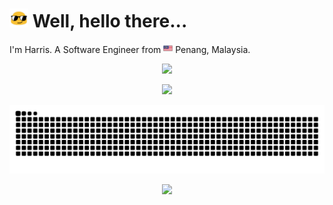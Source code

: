 # <img src="./assets/img/blob-sunglasses.gif" width="30"> Well, hello there... 

I'm Harris. A Software Engineer from <img src="./assets/img/my_square.png" width="15"> Penang, Malaysia.  

<!-- GitHub Stats -->
<p align="center">
    <img src="https://github-readme-stats.vercel.app/api?username=harrisadni&count_private=true&show_icons=true&theme=dark">
</p>

<!-- Skill Icons -->
<p align="center">
    <img src="https://skillicons.dev/icons?perline=8&i=js,ts,html,css,cs,php,c,cpp,java,py,nodejs,angular,react,dotnet,flask,powershell,vscode,visualstudio,arduino,gcp,mysql,firebase,github,githubactions" />
</p>

<!-- Snake Game -->
<p>
    <img src="https://raw.githubusercontent.com/harrisadni/harrisadni/snakegame-output/github-snake-dark.svg">
</p>

<!-- View Counter -->
<div align="center">
  <img src="https://komarev.com/ghpvc/?username=harrisadni" width="100"/>
</div>